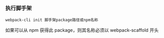 ### 执行脚手架
````
webpack-cli init 脚手架package路径或npm名称
````
如果可以从 npm 获得此 package，则其名称必须以 webpack-scaffold 开头
